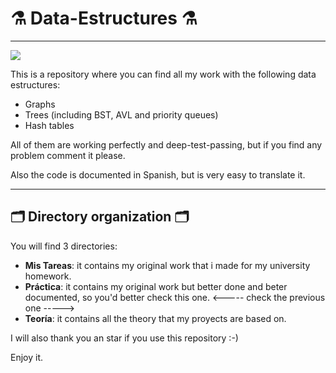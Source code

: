 # ⚗ Data-Estructures ⚗
---
![](https://img.shields.io/badge/Java-ED8B00?style=for-the-badge&logo=java&logoColor=white)

This is a repository where you can find all my work with the following data estructures:
- Graphs
- Trees (including BST, AVL and priority queues)
- Hash tables

All of them are working perfectly and deep-test-passing, but if you find any problem comment it please.

Also the code is documented in Spanish, but is very easy to translate it.

---
## 🗂 Directory organization 🗂
You will find 3 directories:
- **Mis Tareas**: it contains my original work that i made for my university homework.
- **Práctica**: it contains my original work but better done and beter documented, so you'd better check this one. <----- check the previous one ----->
- **Teoría**: it contains all the theory that my proyects are based on.

I will also thank you an star if you use this repository :-) 

Enjoy it.
